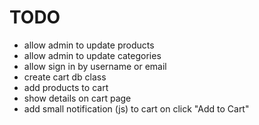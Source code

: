 # TODO

* allow admin to update products
* allow admin to update categories
* allow sign in by username or email
* create cart db class
* add products to cart
* show details on cart page
* add small notification (js) to cart on click "Add to Cart"
